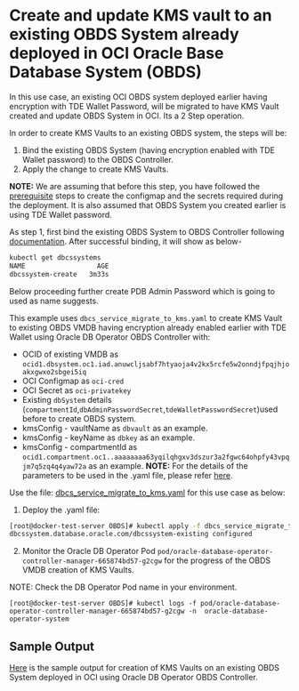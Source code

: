 # Create and update KMS vault to an existing OBDS System already deployed in OCI Oracle Base Database System (OBDS)

In this use case, an existing OCI OBDS system deployed earlier having encryption with TDE Wallet Password, will be migrated to have KMS Vault created and update OBDS System in OCI. Its a 2 Step operation.

In order to create KMS Vaults to an existing OBDS system, the steps will be:

1. Bind the existing OBDS System (having encryption enabled with TDE Wallet password) to the OBDS Controller.
2. Apply the change to create KMS Vaults.

**NOTE:** We are assuming that before this step, you have followed the [prerequisite](./../README.md#prerequsites-to-deploy-a-dbcs-system-using-oracle-db-operator-dbcs-controller) steps to create the configmap and the secrets required during the deployment. It is also assumed that OBDS System you created earlier is using TDE Wallet password.

As step 1, first bind the existing OBDS System to OBDS Controller following [documentation](./../provisioning/bind_to_existing_dbcs_system.md). After successful binding, it will show as below-
```bash
kubectl get dbcssystems
NAME                  AGE
dbcssystem-create   3m33s
```
Below proceeding further create PDB Admin Password which is going to used as name suggests. 

This example uses `dbcs_service_migrate_to_kms.yaml` to create KMS Vault to existing OBDS VMDB having encryption already enabled earlier with TDE Wallet using Oracle DB Operator OBDS Controller with:

- OCID of existing VMDB as `ocid1.dbsystem.oc1.iad.anuwcljsabf7htyaoja4v2kx5rcfe5w2onndjfpqjhjoakxgwxo2sbgei5iq`
- OCI Configmap as `oci-cred`  
- OCI Secret as `oci-privatekey`
- Existing `dbSystem` details (`compartmentId`,`dbAdminPasswordSecret`,`tdeWalletPasswordSecret`)used before to create OBDS system.
- kmsConfig - vaultName as `dbvault` as an example.
- kmsConfig - keyName as `dbkey` as an example.
- kmsConfig - compartmentId as `ocid1.compartment.oc1..aaaaaaaa63yqilqhgxv3dszur3a2fgwc64ohpfy43vpqjm7q5zq4q4yaw72a` as an example.
**NOTE:** For the details of the parameters to be used in the .yaml file, please refer [here](./dbcs_controller_parameters.md).

Use the file: [dbcs_service_migrate_to_kms.yaml](./dbcs_service_migrate_to_kms.yaml) for this use case as below:

1. Deploy the .yaml file:  
```sh
[root@docker-test-server OBDS]# kubectl apply -f dbcs_service_migrate_to_kms.yaml
dbcssystem.database.oracle.com/dbcssystem-existing configured
```

2. Monitor the Oracle DB Operator Pod `pod/oracle-database-operator-controller-manager-665874bd57-g2cgw` for the progress of the OBDS VMDB creation of KMS Vaults. 

NOTE: Check the DB Operator Pod name in your environment.

```
[root@docker-test-server OBDS]# kubectl logs -f pod/oracle-database-operator-controller-manager-665874bd57-g2cgw -n  oracle-database-operator-system
```

## Sample Output

[Here](./dbcs_service_migrate_to_kms.log) is the sample output for creation of KMS Vaults on an existing OBDS System deployed in OCI using Oracle DB Operator OBDS Controller.
